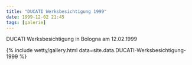 ```yaml
---
title: "DUCATI Werksbesichtigung 1999"
date: 1999-12-02 21:45
tags: [galerie]
---
```

DUCATI Werksbesichtigung in Bologna am 12.02.1999

<!--more-->

{% include wetty/gallery.html data=site.data.DUCATI-Werksbesichtigung-1999 %}
